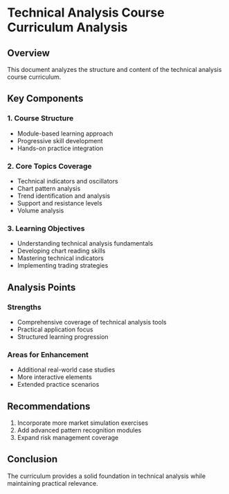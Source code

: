 # Technical Analysis Course Curriculum Analysis

## Overview
This document analyzes the structure and content of the technical analysis course curriculum.

## Key Components

### 1. Course Structure
- Module-based learning approach
- Progressive skill development
- Hands-on practice integration

### 2. Core Topics Coverage
- Technical indicators and oscillators
- Chart pattern analysis
- Trend identification and analysis
- Support and resistance levels
- Volume analysis

### 3. Learning Objectives
- Understanding technical analysis fundamentals
- Developing chart reading skills
- Mastering technical indicators
- Implementing trading strategies

## Analysis Points

### Strengths
- Comprehensive coverage of technical analysis tools
- Practical application focus
- Structured learning progression

### Areas for Enhancement
- Additional real-world case studies
- More interactive elements
- Extended practice scenarios

## Recommendations
1. Incorporate more market simulation exercises
2. Add advanced pattern recognition modules
3. Expand risk management coverage

## Conclusion
The curriculum provides a solid foundation in technical analysis while maintaining practical relevance.